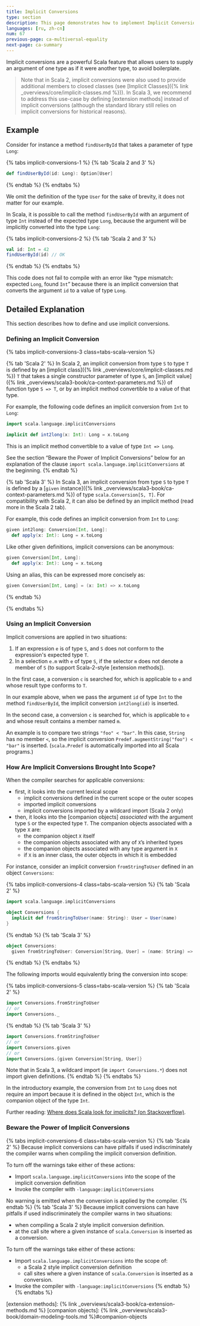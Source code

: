 ```yaml
---
title: Implicit Conversions
type: section
description: This page demonstrates how to implement Implicit Conversions in Scala.
languages: [ru, zh-cn]
num: 67
previous-page: ca-multiversal-equality
next-page: ca-summary
---
```


Implicit conversions are a powerful Scala feature that allows users to supply an argument
of one type as if it were another type, to avoid boilerplate.

> Note that in Scala 2, implicit conversions were also used to provide additional members
> to closed classes (see [Implicit Classes]({% link _overviews/core/implicit-classes.md %})).
> In Scala 3, we recommend to address this use-case by defining [extension methods] instead
> of implicit conversions (although the standard library still relies on implicit conversions
> for historical reasons).

## Example

Consider for instance a method `findUserById` that takes a parameter of type `Long`:

{% tabs implicit-conversions-1 %}
{% tab 'Scala 2 and 3' %}
~~~ scala
def findUserById(id: Long): Option[User]
~~~
{% endtab %}
{% endtabs %}

We omit the definition of the type `User` for the sake of brevity, it does not matter for
our example.

In Scala, it is possible to call the method `findUserById` with an argument of type `Int`
instead of the expected type `Long`, because the argument will be implicitly converted
into the type `Long`:

{% tabs implicit-conversions-2 %}
{% tab 'Scala 2 and 3' %}
~~~ scala
val id: Int = 42
findUserById(id) // OK
~~~
{% endtab %}
{% endtabs %}

This code does not fail to compile with an error like “type mismatch: expected `Long`,
found `Int`” because there is an implicit conversion that converts the argument `id`
to a value of type `Long`.

## Detailed Explanation

This section describes how to define and use implicit conversions.

### Defining an Implicit Conversion

{% tabs implicit-conversions-3 class=tabs-scala-version %}

{% tab 'Scala 2' %}
In Scala 2, an implicit conversion from type `S` to type `T` is defined by an
[implicit class]({% link _overviews/core/implicit-classes.md %}) `T` that takes
a single constructor parameter of type `S`, an
[implicit value]({% link _overviews/scala3-book/ca-context-parameters.md %}) of
function type `S => T`, or by an implicit method convertible to a value of that type.

For example, the following code defines an implicit conversion from `Int` to `Long`:

~~~ scala
import scala.language.implicitConversions

implicit def int2long(x: Int): Long = x.toLong
~~~

This is an implicit method convertible to a value of type `Int => Long`.

See the section “Beware the Power of Implicit Conversions” below for an
explanation of the clause `import scala.language.implicitConversions`
at the beginning.
{% endtab %}

{% tab 'Scala 3' %}
In Scala 3, an implicit conversion from type `S` to type `T` is defined by a
[`given` instance]({% link _overviews/scala3-book/ca-context-parameters.md %})
of type `scala.Conversion[S, T]`. For compatibility with Scala 2, it can also
be defined by an implicit method (read more in the Scala 2 tab).

For example, this code defines an implicit conversion from `Int` to `Long`:

```scala
given int2long: Conversion[Int, Long]:
  def apply(x: Int): Long = x.toLong
```

Like other given definitions, implicit conversions can be anonymous:

~~~ scala
given Conversion[Int, Long]:
  def apply(x: Int): Long = x.toLong
~~~

Using an alias, this can be expressed more concisely as:

```scala
given Conversion[Int, Long] = (x: Int) => x.toLong
```
{% endtab %}

{% endtabs %}

### Using an Implicit Conversion

Implicit conversions are applied in two situations:

1. If an expression `e` is of type `S`, and `S` does not conform to the expression's expected type `T`.
2. In a selection `e.m` with `e` of type `S`, if the selector `m` does not denote a member of `S`
   (to support Scala-2-style [extension methods]).

In the first case, a conversion `c` is searched for, which is applicable to `e` and whose result type conforms to `T`.

In our example above, when we pass the argument `id` of type `Int` to the method `findUserById`,
the implicit conversion `int2long(id)` is inserted.

In the second case, a conversion `c` is searched for, which is applicable to `e` and whose result contains a member named `m`.

An example is to compare two strings `"foo" < "bar"`. In this case, `String` has no member `<`, so the implicit conversion `Predef.augmentString("foo") < "bar"` is inserted. (`scala.Predef` is automatically imported into all Scala programs.)

### How Are Implicit Conversions Brought Into Scope?

When the compiler searches for applicable conversions:

- first, it looks into the current lexical scope
  - implicit conversions defined in the current scope or the outer scopes
  - imported implicit conversions
  - implicit conversions imported by a wildcard import (Scala 2 only)
- then, it looks into the [companion objects] _associated_ with the argument
  type `S` or the expected type `T`. The companion objects associated with
  a type `X` are:
  - the companion object `X` itself
  - the companion objects associated with any of `X`’s inherited types
  - the companion objects associated with any type argument in `X`
  - if `X` is an inner class, the outer objects in which it is embedded

For instance, consider an implicit conversion `fromStringToUser` defined in an
object `Conversions`:

{% tabs implicit-conversions-4 class=tabs-scala-version %}
{% tab 'Scala 2' %}
~~~ scala
import scala.language.implicitConversions

object Conversions {
  implicit def fromStringToUser(name: String): User = User(name)
}
~~~
{% endtab %}
{% tab 'Scala 3' %}
~~~ scala
object Conversions:
  given fromStringToUser: Conversion[String, User] = (name: String) => User(name)
~~~
{% endtab %}
{% endtabs %}

The following imports would equivalently bring the conversion into scope:

{% tabs implicit-conversions-5 class=tabs-scala-version %}
{% tab 'Scala 2' %}
~~~ scala
import Conversions.fromStringToUser
// or
import Conversions._
~~~
{% endtab %}
{% tab 'Scala 3' %}
~~~ scala
import Conversions.fromStringToUser
// or
import Conversions.given
// or
import Conversions.{given Conversion[String, User]}
~~~

Note that in Scala 3, a wildcard import (ie `import Conversions.*`) does not import given
definitions.
{% endtab %}
{% endtabs %}

In the introductory example, the conversion from `Int` to `Long` does not require an import
because it is defined in the object `Int`, which is the companion object of the type `Int`.

Further reading:
[Where does Scala look for implicits? (on Stackoverflow)](https://stackoverflow.com/a/5598107).

### Beware the Power of Implicit Conversions

{% tabs implicit-conversions-6 class=tabs-scala-version %}
{% tab 'Scala 2' %}
Because implicit conversions can have pitfalls if used indiscriminately the compiler warns when compiling the implicit conversion definition.

To turn off the warnings take either of these actions:

* Import `scala.language.implicitConversions` into the scope of the implicit conversion definition
* Invoke the compiler with `-language:implicitConversions`

No warning is emitted when the conversion is applied by the compiler.
{% endtab %}
{% tab 'Scala 3' %}
Because implicit conversions can have pitfalls if used indiscriminately the compiler warns in two situations:
- when compiling a Scala 2 style implicit conversion definition.
- at the call site where a given instance of `scala.Conversion` is inserted as a conversion.

To turn off the warnings take either of these actions:

- Import `scala.language.implicitConversions` into the scope of:
  - a Scala 2 style implicit conversion definition
  - call sites where a given instance of `scala.Conversion` is inserted as a conversion.
- Invoke the compiler with `-language:implicitConversions`
{% endtab %}
{% endtabs %}

[extension methods]: {% link _overviews/scala3-book/ca-extension-methods.md %}
[companion objects]: {% link _overviews/scala3-book/domain-modeling-tools.md %}#companion-objects
